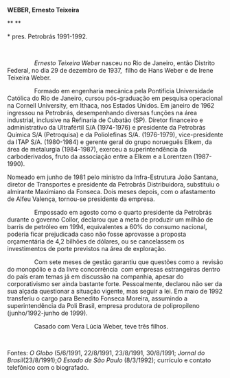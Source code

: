 **WEBER, Ernesto Teixeira**

** **

\* pres. Petrobrás 1991-1992.

 

                *Ernesto Teixeira Weber* nasceu no Rio de Janeiro, então
Distrito Federal, no dia 29 de dezembro de 1937,  filho de Hans Weber e
de Irene Teixeira Weber.

                Formado em engenharia mecânica pela Pontifícia
Universidade Católica do Rio de Janeiro, cursou pós-graduação em
pesquisa operacional na Cornell University, em Ithaca, nos Estados
Unidos. Em janeiro de 1962 ingressou na Petrobrás, desempenhando
diversas funções na área industrial, inclusive na Refinaria de Cubatão
(SP). Diretor financeiro e administrativo da Ultrafértil S/A (1974-1976)
e presidente da Petrobrás Química S/A (Petroquisa) e da Poliolefinas
S/A. (1976-1979), vice-presidente da ITAP S/A. (1980-1984) e gerente
geral do grupo norueguês Elkem, da área de metalurgia (1984-1987),
exerceu a superintendência da carboderivados, fruto da associação entre
a Elkem e a Lorentzen (1987-1990).

Nomeado em junho de 1981 pelo ministro da Infra-Estrutura João Santana,
diretor de Transportes e presidente da Petrobrás Distribuidora,
substituiu o almirante Maximiano da Fonseca. Dois meses depois, com o
afastamento de Alfeu Valença, tornou-se presidente da empresa.

                Empossado em agosto como o quarto presidente da
Petrobrás durante o governo Collor, declarou que a meta de produzir um
milhão de barris de petróleo em 1994, equivalentes a 60% do consumo
nacional, poderia ficar prejudicada caso não fosse aprovasse a proposta
orçamentária de 4,2 bilhões de dólares, ou se cancelassem os
investimentos de porte previstos na área de exploração.

                Com sete meses de gestão garantiu que questões como a 
revisão do monopólio e a da livre concorrência  com empresas
estrangeiras dentro do país eram temas já em discussão na companhia,
apesar do corporativismo ser ainda bastante forte. Pessoalmente,
declarou não ser da sua alçada questionar a situação vigente, mas seguir
a lei. Em maio de 1992 transferiu o cargo para Benedito Fonseca Moreira,
assumindo a superintendência da Poli Brasil, empresa produtora de
polipropileno (junho/1992-junho de 1999).

                Casado com Vera Lúcia Weber, teve três filhos.

 

Fontes: *O Globo* (5/6/1991, 22/8/1991, 23/8/1991, 30/8/1991; *Jornal do
Brasil*(23/8/1991);*O Estado de São Paulo* (8/3/1992); currículo e
contato telefônico com o biografado.

